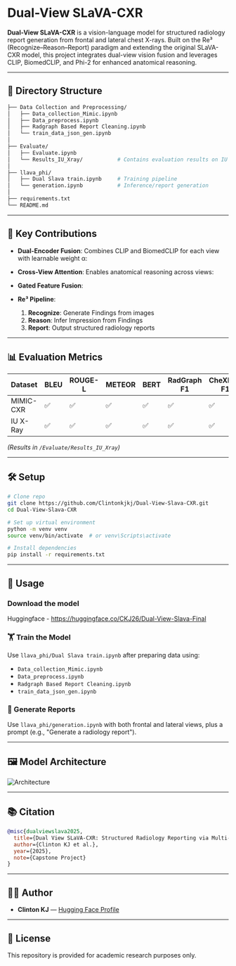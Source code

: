 # Dual-View SLaVA-CXR

**Dual-View SLaVA-CXR** is a vision-language model for structured radiology report generation from frontal and lateral chest X-rays. Built on the Re³ (Recognize–Reason–Report) paradigm and extending the original SLaVA-CXR model, this project integrates dual-view vision fusion and leverages CLIP, BiomedCLIP, and Phi-2 for enhanced anatomical reasoning.

---

## 📁 Directory Structure

```bash
├── Data Collection and Preprocessing/
│   ├── Data_collection_Mimic.ipynb
│   ├── Data_preprocess.ipynb
│   ├── Radgraph Based Report Cleaning.ipynb
│   └── train_data_json_gen.ipynb
│
├── Evaluate/
│   ├── Evaluate.ipynb
│   └── Results_IU_Xray/           # Contains evaluation results on IU X-ray dataset
│
├── llava_phi/
│   ├── Dual Slava train.ipynb     # Training pipeline
│   └── generation.ipynb           # Inference/report generation
│
├── requirements.txt
└── README.md
```

---

## 🧠 Key Contributions

- **Dual-Encoder Fusion**: Combines CLIP and BiomedCLIP for each view with learnable weight α:

- **Cross-View Attention**: Enables anatomical reasoning across views:

- **Gated Feature Fusion**:

- **Re³ Pipeline**:
  1. **Recognize**: Generate Findings from images
  2. **Reason**: Infer Impression from Findings
  3. **Report**: Output structured radiology reports

---

## 📊 Evaluation Metrics

| Dataset   | BLEU | ROUGE-L | METEOR | BERT | RadGraph F1 | CheXbert F1 |
| --------- | ---- | ------- | ------ | ---- | ----------- | ----------- |
| MIMIC-CXR | ✅   | ✅      | ✅     | ✅   | ✅          | ✅          |
| IU X-Ray  | ✅   | ✅      | ✅     | ✅   | ✅          | ✅          |

_(Results in `/Evaluate/Results_IU_Xray`)_

---

## 🛠️ Setup

```bash
# Clone repo
git clone https://github.com/Clintonkjkj/Dual-View-Slava-CXR.git
cd Dual-View-Slava-CXR

# Set up virtual environment
python -m venv venv
source venv/bin/activate  # or venv\Scripts\activate

# Install dependencies
pip install -r requirements.txt
```

---

## 🚀 Usage

### Download the model

Huggingface - https://huggingface.co/CKJ26/Dual-View-Slava-Final

### 🏋️ Train the Model

Use `llava_phi/Dual Slava train.ipynb` after preparing data using:

- `Data_collection_Mimic.ipynb`
- `Data_preprocess.ipynb`
- `Radgraph Based Report Cleaning.ipynb`
- `train_data_json_gen.ipynb`

### 📄 Generate Reports

Use `llava_phi/generation.ipynb` with both frontal and lateral views, plus a prompt (e.g., "Generate a radiology report").

---

## 🖼️ Model Architecture

![Architecture](architecture/arch_new_Updated.jpg)

---

## 📚 Citation

```bibtex
@misc{dualviewslava2025,
  title={Dual View SLaVA-CXR: Structured Radiology Reporting via Multi-View Chest X-rays},
  author={Clinton KJ et al.},
  year={2025},
  note={Capstone Project}
}
```

---

## 🧑‍💻 Author

- **Clinton KJ** — [Hugging Face Profile](https://huggingface.co/CKJ26)

---

## 📜 License

This repository is provided for academic research purposes only.
